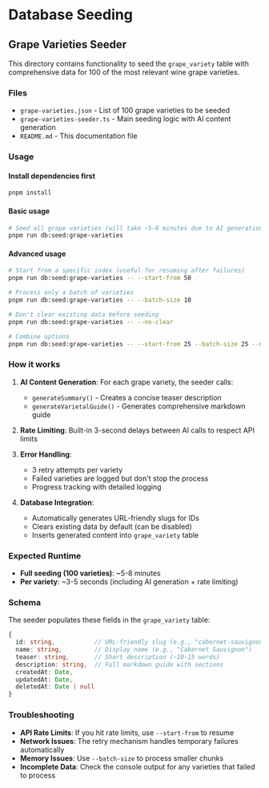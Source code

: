 # Database Seeding

## Grape Varieties Seeder

This directory contains functionality to seed the `grape_variety` table with comprehensive data for 100 of the most relevant wine grape varieties.

### Files

- `grape-varieties.json` - List of 100 grape varieties to be seeded
- `grape-varieties-seeder.ts` - Main seeding logic with AI content generation
- `README.md` - This documentation file

### Usage

#### Install dependencies first

```bash
pnpm install
```

#### Basic usage

```bash
# Seed all grape varieties (will take ~5-8 minutes due to AI generation)
pnpm run db:seed:grape-varieties
```

#### Advanced usage

```bash
# Start from a specific index (useful for resuming after failures)
pnpm run db:seed:grape-varieties -- --start-from 50

# Process only a batch of varieties
pnpm run db:seed:grape-varieties -- --batch-size 10

# Don't clear existing data before seeding
pnpm run db:seed:grape-varieties -- --no-clear

# Combine options
pnpm run db:seed:grape-varieties -- --start-from 25 --batch-size 25 --no-clear
```

### How it works

1. **AI Content Generation**: For each grape variety, the seeder calls:
   - `generateSummary()` - Creates a concise teaser description
   - `generateVarietalGuide()` - Generates comprehensive markdown guide

2. **Rate Limiting**: Built-in 3-second delays between AI calls to respect API limits

3. **Error Handling**: 
   - 3 retry attempts per variety
   - Failed varieties are logged but don't stop the process
   - Progress tracking with detailed logging

4. **Database Integration**: 
   - Automatically generates URL-friendly slugs for IDs
   - Clears existing data by default (can be disabled)
   - Inserts generated content into `grape_variety` table

### Expected Runtime

- **Full seeding (100 varieties)**: ~5-8 minutes
- **Per variety**: ~3-5 seconds (including AI generation + rate limiting)

### Schema

The seeder populates these fields in the `grape_variety` table:

```typescript
{
  id: string,           // URL-friendly slug (e.g., "cabernet-sauvignon")
  name: string,         // Display name (e.g., "Cabernet Sauvignon") 
  teaser: string,       // Short description (~10-15 words)
  description: string,  // Full markdown guide with sections
  createdAt: Date,
  updatedAt: Date,
  deletedAt: Date | null
}
```

### Troubleshooting

- **API Rate Limits**: If you hit rate limits, use `--start-from` to resume
- **Network Issues**: The retry mechanism handles temporary failures automatically  
- **Memory Issues**: Use `--batch-size` to process smaller chunks
- **Incomplete Data**: Check the console output for any varieties that failed to process